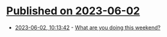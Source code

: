 # [Published on 2023-06-02](index.md)

* [2023-06-02, 10:13:42](https://lobste.rs/s/hdxdx4/what_are_you_doing_this_weekend) - [What are you doing this weekend?](https://lobste.rs/s/hdxdx4/what_are_you_doing_this_weekend)
